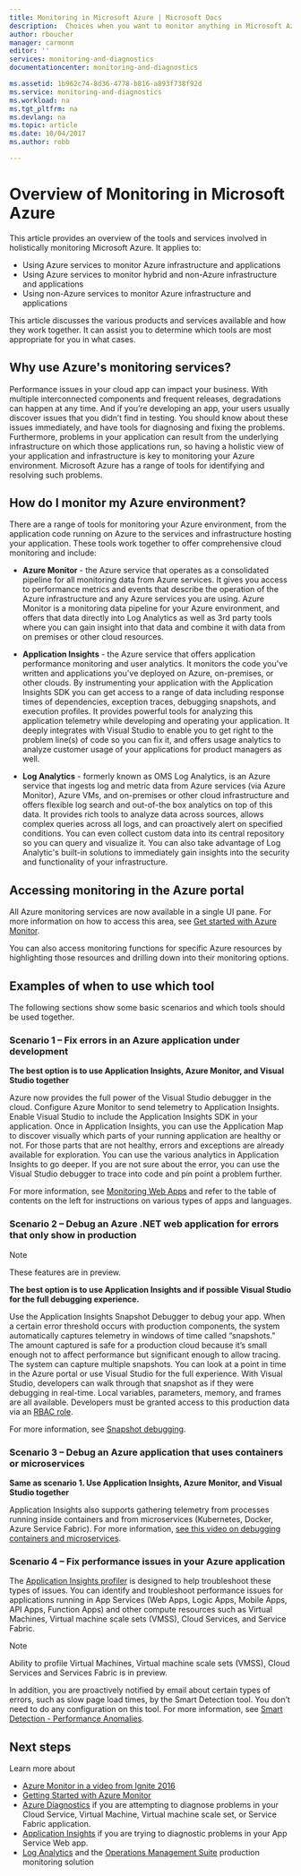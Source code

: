 ```yaml
---
title: Monitoring in Microsoft Azure | Microsoft Docs
description:  Choices when you want to monitor anything in Microsoft Azure. Azure Monitor, Application Insights, and Log Analytics
author: rboucher
manager: carmonm
editor: ''
services: monitoring-and-diagnostics
documentationcenter: monitoring-and-diagnostics

ms.assetid: 1b962c74-8d36-4778-b816-a893f738f92d
ms.service: monitoring-and-diagnostics
ms.workload: na
ms.tgt_pltfrm: na
ms.devlang: na
ms.topic: article
ms.date: 10/04/2017
ms.author: robb

---
```


# Overview of Monitoring in Microsoft Azure
This article provides an overview of the tools and services involved in holistically monitoring Microsoft Azure. It applies to:
- Using Azure services to monitor Azure infrastructure and applications
- Using Azure services to monitor hybrid and non-Azure infrastructure and applications
- Using non-Azure services to monitor Azure infrastructure and applications

This article discusses the various products and services available and how they work together. It can assist you to determine which tools are most appropriate for you in what cases.  

## Why use Azure's monitoring services?

Performance issues in your cloud app can impact your business. With multiple interconnected components and frequent releases, degradations can happen at any time. And if you’re developing an app, your users usually discover issues that you didn’t find in testing. You should know about these issues immediately, and have tools for diagnosing and fixing the problems. Furthermore, problems in your application can result from the underlying infrastructure on which those applications run, so having a holistic view of your application and infrastructure is key to monitoring your Azure environment. Microsoft Azure has a range of tools for identifying and resolving such problems.

## How do I monitor my Azure environment?

There are a range of tools for monitoring your Azure environment, from the application code running on Azure to the services and infrastructure hosting your application. These tools work together to offer comprehensive cloud monitoring and include:

-	**Azure Monitor** - the Azure service that operates as a consolidated pipeline for all monitoring data from Azure services. It gives you access to performance metrics and events that describe the operation of the Azure infrastructure and any Azure services you are using. Azure Monitor is a monitoring data pipeline for your Azure environment, and offers that data directly into Log Analytics as well as 3rd party tools where you can gain insight into that data and combine it with data from on premises or other cloud resources.

-	**Application Insights** - the Azure service that offers application performance monitoring and user analytics. It monitors the code you've written and applications you've deployed on Azure, on-premises, or other clouds. By instrumenting your application with the Application Insights SDK you can get access to a range of data including response times of dependencies, exception traces, debugging snapshots, and execution profiles. It provides powerful tools for analyzing this application telemetry while developing and operating your application. It deeply integrates with Visual Studio to enable you to get right to the problem line(s) of code so you can fix it, and offers usage analytics to analyze customer usage of your applications for product managers as well.

-	**Log Analytics** - formerly known as OMS Log Analytics, is an Azure service that ingests log and metric data from Azure services (via Azure Monitor), Azure VMs, and on-premises or other cloud infrastructure and offers flexible log search and out-of-the box analytics on top of this data. It provides rich tools to analyze data across sources, allows complex queries across all logs, and can proactively alert on specified conditions.  You can even collect custom data into its central repository so you can query and visualize it. You can also take advantage of Log Analytic's built-in solutions to immediately gain insights into the security and functionality of your infrastructure.

## Accessing monitoring in the Azure portal
All Azure monitoring services are now available in a single UI pane. For more information on how to access this area, see [Get started with Azure Monitor](monitoring-get-started.md). 

You can also access monitoring functions for specific Azure resources by highlighting those resources and drilling down into their monitoring options. 

## Examples of when to use which tool 

The following sections show some basic scenarios and which tools should be used together. 

### Scenario 1 – Fix errors in an Azure application under development   

**The best option is to use Application Insights, Azure Monitor, and Visual Studio together**

Azure now provides the full power of the Visual Studio debugger in the cloud. Configure Azure Monitor to send telemetry to Application Insights. Enable Visual Studio to include the Application Insights SDK in your application. Once in Application Insights, you can use the Application Map to discover visually which parts of your running application are healthy or not. For those parts that are not healthy, errors and exceptions are already available for exploration. You can use the various analytics in Application Insights to go deeper. If you are not sure about the error, you can use the Visual Studio debugger to trace into code and pin point a problem further. 

For more information, see [Monitoring Web Apps](../application-insights/app-insights-azure-web-apps.md) and refer to the table of contents on the left for instructions on various types of apps and languages.  

### Scenario 2 – Debug an Azure .NET web application for errors that only show in production 

> [!NOTE]
> These features are in preview. 

**The best option is to use Application Insights and if possible Visual Studio for the full debugging experience.**

Use the Application Insights Snapshot Debugger to debug your app. When a certain error threshold occurs with production components, the system automatically captures telemetry in windows of time called “snapshots." The amount captured is safe for a production cloud because it’s small enough not to affect performance but significant enough to allow tracing.  The system can capture multiple snapshots. You can look at a point in time in the Azure portal or use Visual Studio for the full experience. With Visual Studio, developers can walk through that snapshot as if they were debugging in real-time. Local variables, parameters, memory, and frames are all available. Developers must be granted access to this production data via an [RBAC role](../active-directory/role-based-access-built-in-roles.md).  

For more information, see [Snapshot debugging](../application-insights/app-insights-snapshot-debugger.md). 

### Scenario 3 – Debug an Azure application that uses containers or microservices 

**Same as scenario 1. Use Application Insights, Azure Monitor, and Visual Studio together**

Application Insights also supports gathering telemetry from processes running inside containers and from microservices (Kubernetes, Docker, Azure Service Fabric). For more information, [see this video on debugging containers and microservices](https://go.microsoft.com/fwlink/?linkid=848184). 


### Scenario 4 – Fix performance issues in your Azure application

The [Application Insights profiler](../application-insights/app-insights-profiler.md) is designed to help troubleshoot these types of issues. You can identify and troubleshoot performance issues for applications running in App Services (Web Apps, Logic Apps, Mobile Apps, API Apps, Function Apps) and other compute resources such as Virtual Machines, Virtual machine scale sets (VMSS), Cloud Services, and Service Fabric. 

> [!NOTE]
> Ability to profile Virtual Machines, Virtual machine scale sets (VMSS), Cloud Services and Services Fabric is in preview.   

In addition, you are proactively notified by email about certain types of errors, such as slow page load times, by the Smart Detection tool.  You don’t need to do any configuration on this tool. For more information, see [Smart Detection - Performance Anomalies](../application-insights/app-insights-proactive-performance-diagnostics.md).



## Next steps
Learn more about

* [Azure Monitor in a video from Ignite 2016](https://channel9.msdn.com/Events/Ignite/2016/BRK2234)
* [Getting Started with Azure Monitor](monitoring-get-started.md)
* [Azure Diagnostics](../azure-diagnostics.md) if you are attempting to diagnose problems in your Cloud Service, Virtual Machine, Virtual machine scale set, or Service Fabric application.
* [Application Insights](https://azure.microsoft.com/documentation/services/application-insights/) if you are trying to diagnostic problems in your App Service Web app.
* [Log Analytics](https://azure.microsoft.com/documentation/services/log-analytics/) and the [Operations Management Suite](https://www.microsoft.com/oms/)
production monitoring solution
